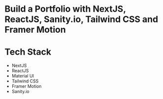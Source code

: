 # Build a Portfolio with NextJS, ReactJS, Sanity.io, Tailwind CSS and Framer Motion

# Tech Stack
- NextJS
- ReactJS
- Material UI
- Tailwind CSS
- Framer Motion
- Sanity.io

